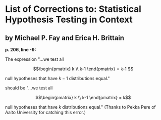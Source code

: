 # List of Corrections to: Statistical Hypothesis Testing in Context
## by Michael P. Fay and Erica H. Brittain


  **p. 206, line -9:** 
   
   The expression
   "...we test all
   
```math
\begin{pmatrix}
k \\
k-1
\end{pmatrix}
= k-1 
```

null hypotheses that have $k-1$ distributions equal."

should be
"...we test all   

```math
\begin{pmatrix}
k \\
k-1
\end{pmatrix}
= k
```

null hypotheses that have $k$ distributions equal." (Thanks to Pekka Pere of Aalto University for catching this error.)
